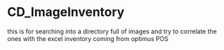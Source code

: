 # CD_ImageInventory
this is for searching into a directory full of images and try to correlate the ones with the excel inventory coming from optimus POS
